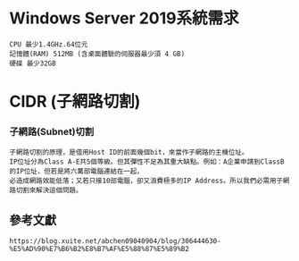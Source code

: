 # Windows Server 2019系統需求
```
CPU 最少1.4GHz.64位元
記憶體(RAM) 512MB (含桌面體驗的伺服器最少須 4 GB)
硬碟 最少32GB
```

# CIDR (子網路切割)


### 子網路(Subnet)切割
 ```
子網路切割的原理，是借用Host ID的前面幾個bit，來當作子網路的主機位址。
IP位址分為Class A-E共5個等級。但其彈性不足為其重大缺點。例如：A企業申請到ClassB的IP位址，但若是將六萬部電腦連結在一起，
必造成網路效能低落；又若只接10部電腦，卻又浪費極多的IP Address。所以我們必需用子網路切割來解決這個問題。
 ```
 
 ## 參考文獻
 ```
 https://blog.xuite.net/abchen09040904/blog/306444630-%E5%AD%90%E7%B6%B2%E8%B7%AF%E5%88%87%E5%89%B2
 ```
